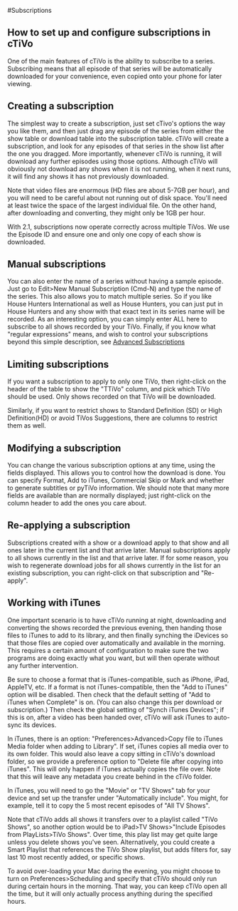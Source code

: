 #Subscriptions
## How to set up and configure subscriptions in cTiVo

One of the main features of cTiVo is the ability to subscribe to a series. Subscribing means that all episode of that series will be automatically downloaded for your convenience, even copied onto your phone for later viewing.

## Creating a subscription

The simplest way to create a subscription, just set cTivo's options the way you like them, and then just drag any episode of the series from either the show table or download table into the subscription table. cTiVo will create a subscription, and look for any episodes of that series in the show list after the one you dragged. More importantly, whenever cTiVo is running, it will download any further episodes using those options. Although cTiVo will obviously not download any shows when it is not running, when it next runs, it will find any shows it has not previously downloaded.

Note that video files are enormous (HD files are about 5-7GB per hour), and you will need to be careful about not running out of disk space. You'll need at least twice the space of the largest individual file. On the other hand, after downloading and converting, they might only be 1GB per hour.

With 2.1, subscriptions now operate correctly across multiple TiVos. We use the Episode ID and ensure one and only one copy of each show is downloaded. 

## Manual subscriptions

You can also enter the name of a series without having a sample episode. Just go to Edit>New Manual Subscription (Cmd-N) and type the name of the series. This also allows you to match multiple series. So if you like House Hunters International as well as House Hunters, you can just put in House Hunters and any show with that exact text in its series name will be recorded. As an interesting option, you can simply enter ALL here to subscribe to all shows recorded by your TiVo. Finally, if you know what "regular expressions" means, and wish to control your subscriptions beyond this simple description, see [Advanced Subscriptions](Advanced-Topics.md#advanced-subscriptions)

## Limiting subscriptions

If you want a subscription to apply to only one TiVo, then right-click on the header of the table to show the "TTiVo" column, and pick which TiVo should be used. Only shows recorded on that TiVo will be downloaded.

Similarly, if you want to restrict shows to Standard Definition (SD) or High Definition(HD) or avoid TiVos Suggestions, there are columns to restrict them as well.

## Modifying a subscription

You can change the various subscription options at any time, using the fields displayed. This allows you to control how the download is done. You can specify Format, Add to iTunes, Commercial Skip or Mark and whether to generate subtitles or pyTiVo information. We should note that many more fields are available than are normally displayed; just right-click on the column header to add the ones you care about.

## Re-applying a subscription

Subscriptions created with a show or a download apply to that show and all ones later in the current list and that arrive later. Manual subscriptions apply to all shows currently in the list and that arrive later. If for some reason, you wish to regenerate download jobs for all shows currently in the list for an existing subscription, you can right-click on that subscription and "Re-apply".

## Working with iTunes

One important scenario is to have cTiVo running at night, downloading and converting the shows recorded the previous evening, then handing those files to iTunes to add to its library, and then finally synching the iDevices so that those files are copied over automatically and available in the morning. This requires a certain amount of configuration to make sure the two programs are doing exactly what you want, but will then operate without any further intervention.

Be sure to choose a format that is iTunes-compatible, such as iPhone, iPad, AppleTV, etc. If a format is not iTunes-compatible, then the "Add to iTunes" option will be disabled. Then check that the default setting of "Add to iTunes when Complete" is on. (You can also change this per download or subscription.)  Then check the global setting of "Synch iTunes Devices"; if this is on, after a video has been handed over, cTiVo will ask iTunes to auto-sync its devices. 

In iTunes, there is an option: "Preferences>Advanced>Copy file to iTunes Media folder when adding to Library". If set, iTunes copies all media over to its own folder. This would also leave a copy sitting in cTiVo's download folder, so we provide a preference option to "Delete file after copying into iTunes". This will only happen if iTunes actually copies the file over.  Note that this will leave any metadata you create behind in the cTiVo folder.

In iTunes, you will need to go the "Movie" or "TV Shows" tab for your device and set up the transfer under "Automatically include". You might, for example, tell it to copy the 5 most recent episodes of "All TV Shows".

Note that cTiVo adds all shows it transfers over to a playlist called "TiVo Shows", so another option would be to iPad>TV Shows>"Include Episodes from PlayLists>TiVo Shows". Over time, this play list may get quite large unless you delete shows you've seen. Alternatively, you could create a Smart Playlist that references the TiVo Show playlist, but adds filters for, say last 10 most recently added, or specific shows.

To avoid over-loading your Mac during the evening, you might choose to turn on Preferences>Scheduling and specify that cTiVo should only run during certain hours in the morning. That way, you can keep cTiVo open all the time, but it will only actually process anything during the specified hours.
